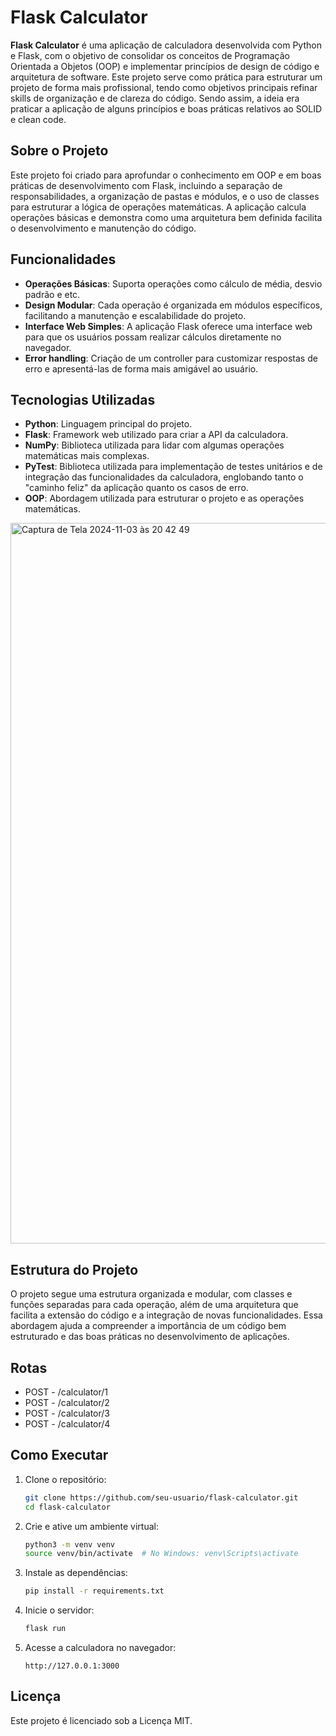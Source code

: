 # Flask Calculator

**Flask Calculator** é uma aplicação de calculadora desenvolvida com Python e Flask, com o objetivo de consolidar os conceitos de Programação Orientada a Objetos (OOP) e implementar princípios de design de código e arquitetura de software. Este projeto serve como prática para estruturar um projeto de forma mais profissional, tendo como objetivos principais refinar skills de organização e de clareza do código.
Sendo assim, a ideia era praticar a aplicação de alguns princípios e boas práticas relativos ao SOLID e clean code.

## Sobre o Projeto

Este projeto foi criado para aprofundar o conhecimento em OOP e em boas práticas de desenvolvimento com Flask, incluindo a separação de responsabilidades, a organização de pastas e módulos, e o uso de classes para estruturar a lógica de operações matemáticas. A aplicação calcula operações básicas e demonstra como uma arquitetura bem definida facilita o desenvolvimento e manutenção do código. 

## Funcionalidades

- **Operações Básicas**: Suporta operações como cálculo de média, desvio padrão e etc.
- **Design Modular**: Cada operação é organizada em módulos específicos, facilitando a manutenção e escalabilidade do projeto.
- **Interface Web Simples**: A aplicação Flask oferece uma interface web para que os usuários possam realizar cálculos diretamente no navegador.
- **Error handling**: Criação de um controller para customizar respostas de erro e apresentá-las de forma mais amigável ao usuário.

## Tecnologias Utilizadas

- **Python**: Linguagem principal do projeto.
- **Flask**: Framework web utilizado para criar a API da calculadora.
- **NumPy**: Biblioteca utilizada para lidar com algumas operações matemáticas mais complexas.
- **PyTest**: Biblioteca utilizada para implementação de testes unitários e de integração das funcionalidades da calculadora, englobando tanto o "caminho feliz" da aplicação quanto os casos de erro.
- **OOP**: Abordagem utilizada para estruturar o projeto e as operações matemáticas.

<img width="1153" alt="Captura de Tela 2024-11-03 às 20 42 49" src="https://github.com/user-attachments/assets/bcf4831a-08aa-4d50-9c46-6e54d968e014">


## Estrutura do Projeto

O projeto segue uma estrutura organizada e modular, com classes e funções separadas para cada operação, além de uma arquitetura que facilita a extensão do código e a integração de novas funcionalidades. Essa abordagem ajuda a compreender a importância de um código bem estruturado e das boas práticas no desenvolvimento de aplicações.

## Rotas
- POST - /calculator/1 
- POST - /calculator/2
- POST - /calculator/3
- POST - /calculator/4

## Como Executar

1. Clone o repositório:
    ```bash
    git clone https://github.com/seu-usuario/flask-calculator.git
    cd flask-calculator
    ```

2. Crie e ative um ambiente virtual:
    ```bash
    python3 -m venv venv
    source venv/bin/activate  # No Windows: venv\Scripts\activate
    ```

3. Instale as dependências:
    ```bash
    pip install -r requirements.txt
    ```

4. Inicie o servidor:
    ```bash
    flask run
    ```

5. Acesse a calculadora no navegador:
    ```
    http://127.0.0.1:3000
    ```

## Licença

Este projeto é licenciado sob a Licença MIT.

